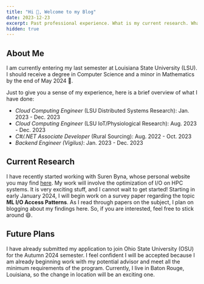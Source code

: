 ```yaml
---
title: "Hi 👋, Welcome to my Blog"
date: 2023-12-23
excerpt: Past professional experience. What is my current research. What are my future plans.
hidden: true
---
```


## About Me

I am currently entering my last semester at Louisiana State University (LSU). I should receive a degree in Computer Science and a minor in Mathematics by the end of May 2024 🤞.

Just to give you a sense of my experience, here is a brief overview of what I have done:

* *Cloud Computing Engineer* (LSU Distributed Systems Research): Jan. 2023 - Dec. 2023
* *Cloud Computing Engineer* (LSU IoT/Physiological Research): Aug. 2023 - Dec. 2023
* *C#/.NET Associate Developer* (Rural Sourcing): Aug. 2022 - Oct. 2023
* *Backend Engineer (Vigilus)*: Jan. 2023 - Dec. 2023

## Current Research

I have recently started working with Suren Byna, whose personal website you may find [here](https://sbyna.github.io/). My work will involve the optimization of I/O on HPC systems. It is very exciting stuff, and I cannot wait to get started! Starting in early January 2024, I will begin work on a survey paper regarding the topic **ML I/O Access Patterns**. As I read through papers on the subject, I plan on blogging about my findings here. So, if you are interested, feel free to stick around 😄.

## Future Plans

I have already submitted my application to join Ohio State University (OSU) for the Autumn 2024 semester. I feel confident I will be accepted because I am already beginning work with my potential advisor and meet all the minimum requirements of the program. Currently, I live in Baton Rouge, Louisiana, so the change in location will be an exciting one.
